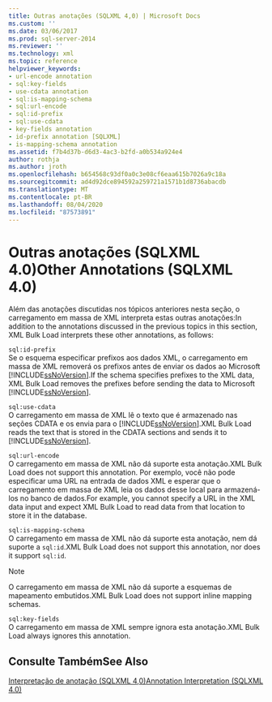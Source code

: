 ```yaml
---
title: Outras anotações (SQLXML 4,0) | Microsoft Docs
ms.custom: ''
ms.date: 03/06/2017
ms.prod: sql-server-2014
ms.reviewer: ''
ms.technology: xml
ms.topic: reference
helpviewer_keywords:
- url-encode annotation
- sql:key-fields
- use-cdata annotation
- sql:is-mapping-schema
- sql:url-encode
- sql:id-prefix
- sql:use-cdata
- key-fields annotation
- id-prefix annotation [SQLXML]
- is-mapping-schema annotation
ms.assetid: f7b4d37b-d6d3-4ac3-b2fd-a0b534a924e4
author: rothja
ms.author: jroth
ms.openlocfilehash: b654568c93df0a0c3e08cf6eaa615b7026a9c18a
ms.sourcegitcommit: ad4d92dce894592a259721a1571b1d8736abacdb
ms.translationtype: MT
ms.contentlocale: pt-BR
ms.lasthandoff: 08/04/2020
ms.locfileid: "87573891"
---
```

# <a name="other-annotations-sqlxml-40"></a><span data-ttu-id="78568-102">Outras anotações (SQLXML 4.0)</span><span class="sxs-lookup"><span data-stu-id="78568-102">Other Annotations (SQLXML 4.0)</span></span>
  <span data-ttu-id="78568-103">Além das anotações discutidas nos tópicos anteriores nesta seção, o carregamento em massa de XML interpreta estas outras anotações:</span><span class="sxs-lookup"><span data-stu-id="78568-103">In addition to the annotations discussed in the previous topics in this section, XML Bulk Load interprets these other annotations, as follows:</span></span>  
  
 `sql:id-prefix`  
 <span data-ttu-id="78568-104">Se o esquema especificar prefixos aos dados XML, o carregamento em massa de XML removerá os prefixos antes de enviar os dados ao Microsoft [!INCLUDE[ssNoVersion](../../../includes/ssnoversion-md.md)].</span><span class="sxs-lookup"><span data-stu-id="78568-104">If the schema specifies prefixes to the XML data, XML Bulk Load removes the prefixes before sending the data to Microsoft [!INCLUDE[ssNoVersion](../../../includes/ssnoversion-md.md)].</span></span>  
  
 `sql:use-cdata`  
 <span data-ttu-id="78568-105">O carregamento em massa de XML lê o texto que é armazenado nas seções CDATA e os envia para o [!INCLUDE[ssNoVersion](../../../includes/ssnoversion-md.md)].</span><span class="sxs-lookup"><span data-stu-id="78568-105">XML Bulk Load reads the text that is stored in the CDATA sections and sends it to [!INCLUDE[ssNoVersion](../../../includes/ssnoversion-md.md)].</span></span>  
  
 `sql:url-encode`  
 <span data-ttu-id="78568-106">O carregamento em massa de XML não dá suporte esta anotação.</span><span class="sxs-lookup"><span data-stu-id="78568-106">XML Bulk Load does not support this annotation.</span></span> <span data-ttu-id="78568-107">Por exemplo, você não pode especificar uma URL na entrada de dados XML e esperar que o carregamento em massa de XML leia os dados desse local para armazená-los no banco de dados.</span><span class="sxs-lookup"><span data-stu-id="78568-107">For example, you cannot specify a URL in the XML data input and expect XML Bulk Load to read data from that location to store it in the database.</span></span>  
  
 `sql:is-mapping-schema`  
 <span data-ttu-id="78568-108">O carregamento em massa de XML não dá suporte esta anotação, nem dá suporte a `sql:id`.</span><span class="sxs-lookup"><span data-stu-id="78568-108">XML Bulk Load does not support this annotation, nor does it support `sql:id`.</span></span>  
  
> [!NOTE]  
>  <span data-ttu-id="78568-109">O carregamento em massa de XML não dá suporte a esquemas de mapeamento embutidos.</span><span class="sxs-lookup"><span data-stu-id="78568-109">XML Bulk Load does not support inline mapping schemas.</span></span>  
  
 `sql:key-fields`  
 <span data-ttu-id="78568-110">O carregamento em massa de XML sempre ignora esta anotação.</span><span class="sxs-lookup"><span data-stu-id="78568-110">XML Bulk Load always ignores this annotation.</span></span>  
  
## <a name="see-also"></a><span data-ttu-id="78568-111">Consulte Também</span><span class="sxs-lookup"><span data-stu-id="78568-111">See Also</span></span>  
 [<span data-ttu-id="78568-112">Interpretação de anotação &#40;SQLXML 4,0&#41;</span><span class="sxs-lookup"><span data-stu-id="78568-112">Annotation Interpretation &#40;SQLXML 4.0&#41;</span></span>](annotation-interpretation-sqlxml-4-0.md)  
  
  

